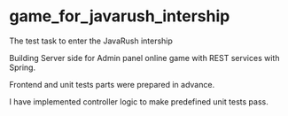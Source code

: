 # game_for_javarush_intership

The test task to enter the JavaRush intership

Building Server side for Admin panel online game with REST services with Spring. 

Frontend and unit tests parts were prepared in advance.

I have implemented controller logic to make predefined unit tests pass.
